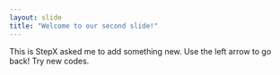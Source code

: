 ```yaml
---
layout: slide
title: "Welcome to our second slide!"
---
```

This is StepX asked me to add something new.
Use the left arrow to go back!
Try new codes.
